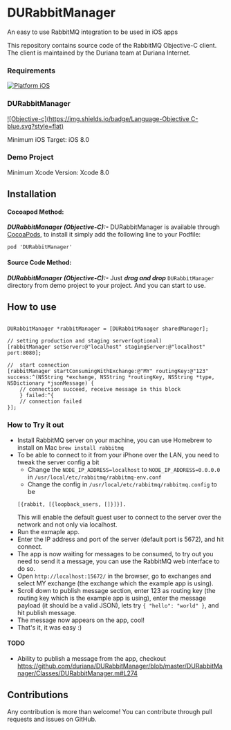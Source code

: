 # DURabbitManager
An easy to use RabbitMQ integration to be used in iOS apps

This repository contains source code of the RabbitMQ Objective-C client. The client is maintained by the Duriana team at Duriana Internet.

### Requirements
[![Platform iOS](https://img.shields.io/badge/Platform-iOS-blue.svg?style=fla)]()

### DURabbitManager
[![Objective-c](https://img.shields.io/badge/Language-Objective C-blue.svg?style=flat)](https://developer.apple.com/library/mac/documentation/Cocoa/Conceptual/ProgrammingWithObjectiveC/Introduction/Introduction.html)

Minimum iOS Target: iOS 8.0

### Demo Project

Minimum Xcode Version: Xcode 8.0

Installation
---

#### Cocoapod Method:

***DURabbitManager (Objective-C):-*** DURabbitManager is available through [CocoaPods](http://cocoapods.org), to install
it simply add the following line to your Podfile:

`pod 'DURabbitManager'`

#### Source Code Method:

***DURabbitManager (Objective-C):-*** Just ***drag and drop*** `DURabbitManager` directory from demo project to your project. And you can start to use.

How to use
---

```objc

DURabbitManager *rabbitManager = [DURabbitManager sharedManager];

// setting production and staging server(optional)
[rabbitManager setServer:@"localhost" stagingServer:@"localhost" port:8080];

//  start connection
[rabbitManager startConsumingWithExchange:@"MY" routingKey:@"123" success:^(NSString *exchange, NSString *routingKey, NSString *type, NSDictionary *jsonMessage) {
    // connection succeed, receive message in this block
    } failed:^{
    // connection failed
}];
```

### How to Try it out

- Install RabbitMQ server on your machine, you can use Homebrew to install on Mac `brew install rabbitmq`
- To be able to connect to it from your iPhone over the LAN, you need to tweak the server config a bit
    - Change the `NODE_IP_ADDRESS=localhost` to `NODE_IP_ADDRESS=0.0.0.0` in `/usr/local/etc/rabbitmq/rabbitmq-env.conf`
    - Change the config in `/usr/local/etc/rabbitmq/rabbitmq.config` to be
    ```
    [{rabbit, [{loopback_users, []}]}].
    ```
    This will enable the default guest user to connect to the server over the network and not only via localhost.
- Run the exmaple app.
- Enter the IP address and port of the server (default port is 5672), and hit connect.
- The app is now waiting for messages to be consumed, to try out you need to send it a message, you can use the RabbitMQ web interface to do so.
- Open `http://localhost:15672/` in the browser, go to exchanges and select MY exchange (the exchange which the example app is using).
- Scroll down to publish message section, enter 123 as routing key (the routing key which is the example app is using), enter the message payload (it should be a valid JSON), lets try `{ "hello": "world" }`, and hit publish message.
- The message now appears on the app, cool!
- That's it, it was easy :)

#### TODO

- Ability to publish a message from the app, checkout https://github.com/duriana/DURabbitManager/blob/master/DURabbitManager/Classes/DURabbitManager.m#L274

Contributions
---
Any contribution is more than welcome! You can contribute through pull requests and issues on GitHub.
